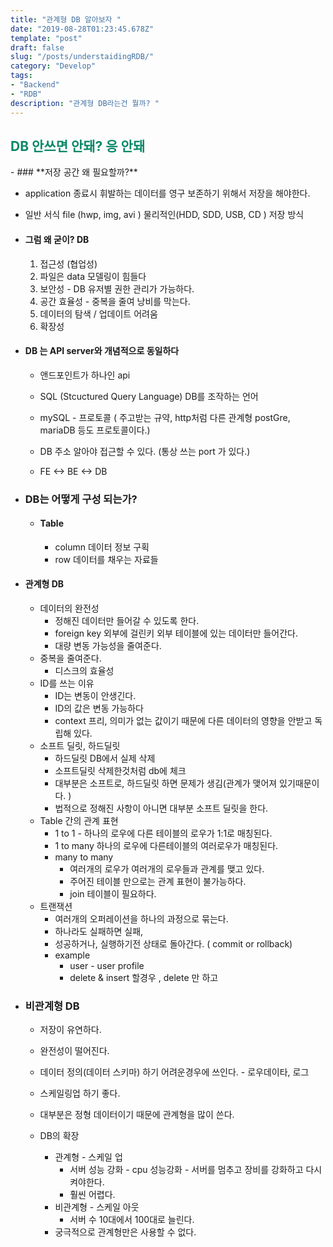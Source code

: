 ```yaml
---
title: "관계형 DB 알아보자 "
date: "2019-08-28T01:23:45.678Z"
template: "post"
draft: false
slug: "/posts/understaidingRDB/"
category: "Develop"
tags:
- "Backend"
- "RDB"
description: "관계형 DB라는건 뭘까? "
---
```

<h2 style="color:rgb(9, 136, 104)"> DB 안쓰면 안돼? 응 안돼 </h2>
- ### **저장 공간 왜 필요할까?**

  - application 종료시 휘발하는 데이터를 영구 보존하기 위해서 저장을 해야한다. 
  - 일반 서식 file (hwp, img, avi ) 물리적인(HDD, SDD, USB, CD  ) 저장 방식

- #### 그럼 왜 굳이? DB

  1. 접근성 (협업성) 
  2. 파일은 data 모델링이 힘들다
  3. 보안성 - DB 유저별 권한 관리가 가능하다. 
  4. 공간 효율성 - 중복을 줄여 낭비를 막는다.
  5. 데이터의 탐색 / 업데이트 어려움 
  6. 확장성 

- #### DB 는 API server와 개념적으로 동일하다	

  - 앤드포인트가 하나인 api
  - SQL (Stcuctured Query Language) DB를 조작하는 언어 
  - mySQL - 프로토콜 ( 주고받는 규약, http처럼 다른 관계형 postGre, mariaDB 등도 프로토콜이다.)
  - DB 주소 알아야 접근할 수 있다. (통상 쓰는 port 가 있다.)

  - FE <-> BE <-> DB

- ### DB는 어떻게 구성 되는가?

  - #### Table

    - column 데이터 정보 구획
    - row 데이터를 채우는 자료들 

- #### 관계형 DB 

  - 데이터의 완전성
    - 정해진 데이터만 들어갈 수 있도록 한다. 
    - foreign key 외부에 걸린키 외부 테이블에 있는 데이터만 들어간다. 
    - 대량 변동 가능성을 줄여준다.
  - 중복을 줄여준다.
    - 디스크의 효율성 
  - ID를 쓰는 이유  
    - ID는 변동이 안생긴다. 
    - ID의 값은 변동 가능하다 
    - context 프리, 의미가 없는 값이기 때문에 다른 데이터의 영향을 안받고 독립해 있다.
  - 소프트 딜릿, 하드딜릿
    - 하드딜릿 DB에서 실제 삭제 
    - 소프트딜릿 삭제한것처럼 db에 체크 
    - 대부분은 소프트로, 하드딜릿 하면 문제가 생김(관계가 맺어져 있기때문이다. )
    - 법적으로 정해진 사항이 아니면 대부분 소프트 딜릿을 한다. 
  - Table 간의 관계 표현 
    - 1 to 1  - 하나의 로우에 다른 테이블의 로우가 1:1로 매칭된다. 
    - 1 to many 하나의 로우에 다른테이블의 여러로우가 매칭된다. 
    - many to many 
      - 여러개의 로우가 여러개의 로우들과 관계를 맺고 있다.
      - 주어진 테이블 만으로는 관계 표현이 불가능하다. 
      - join 테이블이 필요하다. 
  - 트랜잭션
    - 여러개의 오퍼레이션을 하나의 과정으로 묶는다. 
    - 하나라도 실패하면 실패,
    - 성공하거나, 실행하기전 상태로 돌아간다. ( commit or rollback)
    - example
      - user - user profile 
      - delete & insert 할경우 , delete 만 하고 

- ### **비관계형** DB 

  - 저장이 유연하다.

  - 완전성이 떨어진다. 

  - 데이터 정의(데이터 스키마) 하기 어려운경우에 쓰인다. - 로우데이타, 로그  

  - 스케일링업 하기 좋다. 

  - 대부분은 정형 데이터이기 때문에 관계형을 많이 쓴다. 

  - DB의 확장 

    - 관계형 - 스케일 업 
      - 서버 성능 강화 - cpu 성능강화 - 서버를 멈추고 장비를 강화하고 다시 켜야한다. 
      - 훨씬 어렵다. 
    - 비관계형 - 스케일 아웃 
      - 서버 수 10대에서 100대로 늘린다. 
    - 궁극적으로 관계형만은 사용할 수 없다. 

    